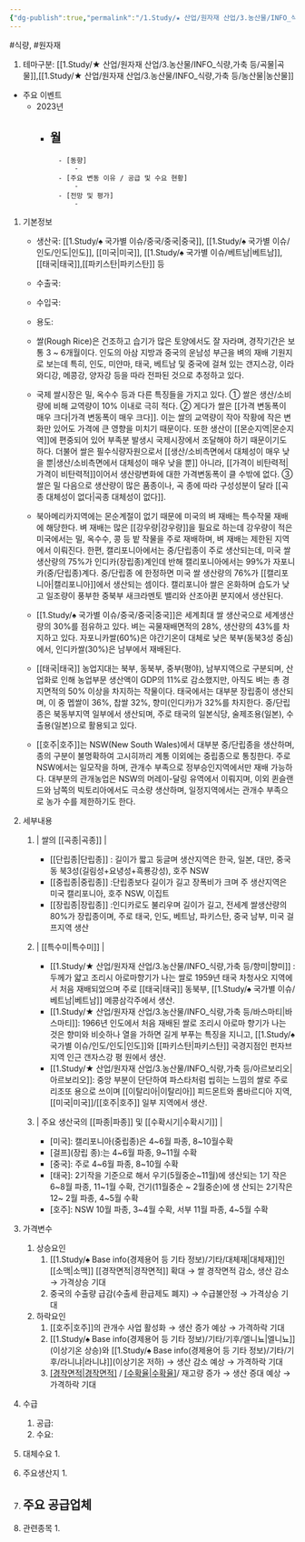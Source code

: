 ```yaml
---
{"dg-publish":true,"permalink":"/1.Study/★ 산업/원자재 산업/3.농산물/INFO_식량,가축 등/쌀/","created":"2024-11-20T21:02:28.926+09:00","updated":"2025-06-03T20:07:20.763+09:00"}
---
```


#식량, #원자재

1. 테마구분: [[1.Study/★ 산업/원자재 산업/3.농산물/INFO_식량,가축 등/곡물\|곡물]],[[1.Study/★ 산업/원자재 산업/3.농산물/INFO_식량,가축 등/농산물\|농산물]]

- 주요 이벤트
	- 2023년
		- 월
			- 
				- [동향]
					- 
				- [주요 변동 이유 / 공급 및 수요 현황]
					- 
				- [전망 및 평가]
					- 



1. 기본정보

	- 생산국: [[1.Study/♠ 국가별 이슈/중국/중국\|중국]], [[1.Study/♠ 국가별 이슈/인도/인도\|인도]], [[미국\|미국]], [[1.Study/♠ 국가별 이슈/베트남\|베트남]], [[태국\|태국]],[[파키스탄\|파키스탄]] 등
	- 수출국: 
	- 수입국:  
	- 용도:

	- 쌀(Rough Rice)은 건조하고 습기가 많은 토양에서도 잘 자라며, 경작기간은 보통 3 ~ 6개월이다. 인도의 아삼 지방과 중국의 운남성 부근을 벼의 재배 기원지로 보는데 특히, 인도, 미얀마, 태국, 베트남 및 중국에 걸쳐 있는 갠지스강, 이라와디강, 메콩강, 양자강 등을 따라 전파된 것으로 추정하고 있다. 
	- 국제 쌀시장은 밀, 옥수수 등과 다른 특징들을 가지고 있다. ① 쌀은 생산/소비량에 비해 교역량이 10% 이내로 극히 적다. ② 게다가 쌀은 [[가격 변동폭이 매우 크다\|가격 변동폭이 매우 크다]]. 이는 쌀의 교역량이 작아 작황에 작은 변화만 있어도 가격에 큰 영향을 미치기 때문이다. 또한 생산이 [[몬순지역\|몬순지역]]에 편중되어 있어 부족분 발생시 국제시장에서 조달해야 하기 때문이기도 하다. 더불어 쌀은 필수식량자원으로서 [[생산/소비측면에서 대체성이 매우 낮을 뿐\|생산/소비측면에서 대체성이 매우 낮을 뿐]] 아니라, [[가격이 비탄력적\|가격이 비탄력적]]이어서 생산량변화에 대한 가격변동폭이 클 수밖에 없다. ③ 쌀은 밀 다음으로 생산량이 많은 품종이나, 곡 종에 따라 구성성분이 달라 [[곡종 대체성이 없다\|곡종 대체성이 없다]]. 
	- 북아메리카지역에는 몬순계절이 없기 때문에 미국의 벼 재배는 특수작물 재배에 해당한다. 벼 재배는 많은 [[강우량\|강우량]]을 필요로 하는데 강우량이 적은 미국에서는 밀, 옥수수, 콩 등 밭 작물을 주로 재배하며, 벼 재배는 제한된 지역에서 이뤄진다. 한편, 캘리포니아에서는 중/단립종이 주로 생산되는데, 미국 쌀 생산량의 75%가 인디카(장립종)계인데 반해 캘리포니아에서는 99%가 자포니카(중/단립종)계다. 중/단립종 에 한정하면 미국 쌀 생산량의 76%가 [[캘리포니아\|캘리포니아]]에서 생산되는 셈이다. 캘리포니아 쌀은 온화하며 습도가 낮고 일조량이 풍부한 중북부 새크라멘토 밸리와 산조아퀸 분지에서 생산된다. 
	- [[1.Study/♠ 국가별 이슈/중국/중국\|중국]]은 세계최대 쌀 생산국으로 세계생산량의 30%를 점유하고 있다. 벼는 곡물재배면적의 28%, 생산량의 43%를 차지하고 있다. 자포니카쌀(60%)은 야간기온이 대체로 낮은 북부(동북3성 중심)에서, 인디카쌀(30%)은 남부에서 재배된다. 
	- [[태국\|태국]] 농업지대는 북부, 동북부, 중부(평야), 남부지역으로 구분되며, 산업화로 인해 농업부문 생산액이 GDP의 11%로 감소했지만, 아직도 벼는 총 경지면적의 50% 이상을 차지하는 작물이다. 태국에서는 대부분 장립종이 생산되며, 이 중 멥쌀이 36%, 찹쌀 32%, 향미(인디카)가 32%를 차지한다. 중/단립 종은 북동부지역 일부에서 생산되며, 주로 태국의 일본식당, 술제조용(일본), 수출용(일본)으로 활용되고 있다. 
	- [[호주\|호주]]는 NSW(New South Wales)에서 대부분 중/단립종을 생산하며, 종의 구분이 불명확하여 고시히까리 계통 이외에는 중립종으로 통칭한다. 주로 NSW에서는 일모작을 하며, 관개수 부족으로 정부승인지역에서만 재배 가능하다. 대부분의 관개농업은 NSW의 머레이-달링 유역에서 이뤄지며, 이외 퀸슬랜드와 남쪽의 빅토리아에서도 극소량 생산하며, 일정지역에서는 관개수 부족으로 농가 수를 제한하기도 한다.



1. 세부내용
	1. | 쌀의 [[곡종\|곡종]] | 
		- [[단립종\|단립종]] : 길이가 짧고 둥글며 생산지역은 한국, 일본, 대만, 중국 동 북3성(길림성+요녕성+흑룡강성), 호주 NSW 
		- [[중립종\|중립종]] :단립종보다 길이가 길고 장폭비가 크며 주 생산지역은 미국 캘리포니아, 호주 NSW, 이집트 
		- [[장립종\|장립종]] :인디카로도 불리우며 길이가 길고, 전세계 쌀생산량의 80%가 장립종이며, 주로 태국, 인도, 베트남, 파키스탄, 중국 남부, 미국 걸프지역 생산

	2. | [[특수미\|특수미]] | 
		- [[1.Study/★ 산업/원자재 산업/3.농산물/INFO_식량,가축 등/향미\|향미]] :두께가 얇고 조리시 아로마향기가 나는 쌀로 1959년 태국 차청사오 지역에서 처음 재배되었으며 주로 [[태국\|태국]] 동북부, [[1.Study/♠ 국가별 이슈/베트남\|베트남]] 메콩삼각주에서 생산. 
		- [[1.Study/★ 산업/원자재 산업/3.농산물/INFO_식량,가축 등/바스마티\|바스마티]]: 1966년 인도에서 처음 재배된 쌀로 조리시 아로마 향기가 나는 것은 향미와 비슷하나 열을 가하면 길게 부푸는 특징을 지니고, [[1.Study/♠ 국가별 이슈/인도/인도\|인도]]와 [[파키스탄\|파키스탄]] 국경지점인 펀자브지역 인근 갠자스강 평 원에서 생산. 
		- [[1.Study/★ 산업/원자재 산업/3.농산물/INFO_식량,가축 등/아르보리오\|아르보리오]]: 중앙 부분이 단단하여 파스타처럼 씹히는 느낌의 쌀로 주로 리조또 용으로 쓰이며 [[이탈리아\|이탈리아]] 피드몬트와 롬바르디아 지역, [[미국\|미국]]/[[호주\|호주]] 일부 지역에서 생산.
		   
	3. | 주요 생산국의 [[파종\|파종]] 및 [[수확시기\|수확시기]] | 
		- [미국]: 캘리포니아(중립종)은 4~6월 파종, 8~10월수확
		- [걸프](장립 종):는 4~6월 파종, 9~11월 수확
		- [중국]: 주로 4~6월 파종, 8~10월 수확 
		- [태국]: 2기작을 기준으로 해서 우기(5월중순~11월)에 생산되는 1기 작은 6~8월 파종, 11~1월 수확, 건기(11월중순 ~ 2월중순)에 생 산되는 2기작은 12~ 2월 파종, 4~5월 수확 
		- [호주]: NSW 10월 파종, 3~4월 수확, 서부 11월 파종, 4~5월 수확


1. 가격변수
	1. 상승요인
		1. [[1.Study/♠ Base info(경제용어 등 기타 정보)/기타/대체재\|대체재]]인 [[소맥\|소맥]] [[경작면적\|경작면적]] 확대 → 쌀 경작면적 감소, 생산 감소 → 가격상승 기대 
		2. 중국의 수출량 급감(수출세 환급제도 폐지) → 수급불안정 → 가격상승 기대
	2. 하락요인
		1. [[호주\|호주]]의 관개수 사업 활성화 → 생산 증가 예상 → 가격하락 기대 
		2. [[1.Study/♠ Base info(경제용어 등 기타 정보)/기타/기후/엘니뇨\|엘니뇨]](이상기온 상승)와 [[1.Study/♠ Base info(경제용어 등 기타 정보)/기타/기후/라니냐\|라니냐]](이상기온 저하) → 생산 감소 예상 → 가격하락 기대
		3. [[경작면적\|경작면적]](Area) / [[수확율\|수확율]](Yield)/ 재고량 증가 → 생산 증대 예상 → 가격하락 기대



1. 수급
	1. 공급:
	2. 수요:



1. 대체수요
	1. 




1. 주요생산지
	1. 




1. 주요 공급업체
	- 



1. 관련종목
	1. 